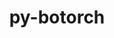 ---
title: "py-botorch"
layout: cache
categories: [package, develop]
meta: {"compilers": ["none"], "num_specs": 79, "num_specs_by_stack": {"ml-darwin-aarch64-mps": 16, "ml-linux-aarch64-cpu": 15, "ml-linux-aarch64-cuda": 16, "ml-linux-x86_64-cpu": 16, "ml-linux-x86_64-cuda": 16, "root": 79}, "oss": ["sequoia", "ubuntu24.04"], "platforms": ["darwin", "linux"], "stacks": ["ml-darwin-aarch64-mps", "ml-linux-aarch64-cpu", "ml-linux-aarch64-cuda", "ml-linux-x86_64-cpu", "ml-linux-x86_64-cuda", "root"], "targets": ["aarch64", "x86_64_v3"], "versions": ["0.8.4"]}
spec_details: [{"compiler": "none", "hash": "2b2wn4unyhjazswqp4jfbmd6h7nuau65", "os": "ubuntu24.04", "platform": "linux", "size": "-", "stacks": ["ml-linux-x86_64-cpu", "root"], "target": "x86_64_v3", "variants": ["build_system=python_pip"], "versions": ["0.8.4"]}, {"compiler": "none", "hash": "2q4y4di3nujvufcu3dqyjmjnb7hzjgsz", "os": "ubuntu24.04", "platform": "linux", "size": "-", "stacks": ["ml-linux-aarch64-cuda", "root"], "target": "aarch64", "variants": ["build_system=python_pip"], "versions": ["0.8.4"]}, {"compiler": "none", "hash": "34pnzg4v3rlcpraakgeyjrwyccrv6qv5", "os": "ubuntu24.04", "platform": "linux", "size": "-", "stacks": ["ml-linux-x86_64-cuda", "root"], "target": "x86_64_v3", "variants": ["build_system=python_pip"], "versions": ["0.8.4"]}, {"compiler": "none", "hash": "3bhwlofkra2xajhgh4qisfvhghvk2p2z", "os": "ubuntu24.04", "platform": "linux", "size": "-", "stacks": ["ml-linux-x86_64-cuda", "root"], "target": "x86_64_v3", "variants": ["build_system=python_pip"], "versions": ["0.8.4"]}, {"compiler": "none", "hash": "3ybnt4w3xnttksoerfpoenkfe62ntbvt", "os": "sequoia", "platform": "darwin", "size": "-", "stacks": ["ml-darwin-aarch64-mps", "root"], "target": "aarch64", "variants": ["build_system=python_pip"], "versions": ["0.8.4"]}, {"compiler": "none", "hash": "4gi447oc4vwbg4wzquw3obcgfj2biava", "os": "ubuntu24.04", "platform": "linux", "size": "-", "stacks": ["ml-linux-x86_64-cpu", "root"], "target": "x86_64_v3", "variants": ["build_system=python_pip"], "versions": ["0.8.4"]}, {"compiler": "none", "hash": "5p7k23dm5gnmkcswfx4dc2mverh4w73q", "os": "ubuntu24.04", "platform": "linux", "size": "-", "stacks": ["ml-linux-aarch64-cuda", "root"], "target": "aarch64", "variants": ["build_system=python_pip"], "versions": ["0.8.4"]}, {"compiler": "none", "hash": "6zlvft4dfyujs5hhkzslzmki4isnmhss", "os": "ubuntu24.04", "platform": "linux", "size": "-", "stacks": ["ml-linux-aarch64-cuda", "root"], "target": "aarch64", "variants": ["build_system=python_pip"], "versions": ["0.8.4"]}, {"compiler": "none", "hash": "7l4uecrjt25k7ytlm2g4p7lmflb77ap7", "os": "ubuntu24.04", "platform": "linux", "size": "-", "stacks": ["ml-linux-x86_64-cuda", "root"], "target": "x86_64_v3", "variants": ["build_system=python_pip"], "versions": ["0.8.4"]}, {"compiler": "none", "hash": "7yofzawae3sxjavmupcs4gbrmt2e2y7d", "os": "ubuntu24.04", "platform": "linux", "size": "-", "stacks": ["ml-linux-aarch64-cuda", "root"], "target": "aarch64", "variants": ["build_system=python_pip"], "versions": ["0.8.4"]}, {"compiler": "none", "hash": "ag2mrrbfajcdtdgdu6dc3olidc27ak7m", "os": "sequoia", "platform": "darwin", "size": "-", "stacks": ["ml-darwin-aarch64-mps", "root"], "target": "aarch64", "variants": ["build_system=python_pip"], "versions": ["0.8.4"]}, {"compiler": "none", "hash": "b5zekjtqkenpsjsqugepuwxyib46j53k", "os": "sequoia", "platform": "darwin", "size": "-", "stacks": ["ml-darwin-aarch64-mps", "root"], "target": "aarch64", "variants": ["build_system=python_pip"], "versions": ["0.8.4"]}, {"compiler": "none", "hash": "b6u4hv4se5ksjpmag2yh3yhjykwfdsd3", "os": "ubuntu24.04", "platform": "linux", "size": "-", "stacks": ["ml-linux-x86_64-cuda", "root"], "target": "x86_64_v3", "variants": ["build_system=python_pip"], "versions": ["0.8.4"]}, {"compiler": "none", "hash": "c322cyfrojhjgboyqwbfis67dqsztjpw", "os": "ubuntu24.04", "platform": "linux", "size": "-", "stacks": ["ml-linux-x86_64-cpu", "root"], "target": "x86_64_v3", "variants": ["build_system=python_pip"], "versions": ["0.8.4"]}, {"compiler": "none", "hash": "ca3d5pdiaaddv4kzsqczam7wieeio3bm", "os": "ubuntu24.04", "platform": "linux", "size": "-", "stacks": ["ml-linux-aarch64-cpu", "root"], "target": "aarch64", "variants": ["build_system=python_pip"], "versions": ["0.8.4"]}, {"compiler": "none", "hash": "cseft36uwlsercrkih7b3bz7nmok3w64", "os": "sequoia", "platform": "darwin", "size": "-", "stacks": ["ml-darwin-aarch64-mps", "root"], "target": "aarch64", "variants": ["build_system=python_pip"], "versions": ["0.8.4"]}, {"compiler": "none", "hash": "ctnfgqjnchrorcnw22tftpeyd2o2dvxp", "os": "ubuntu24.04", "platform": "linux", "size": "-", "stacks": ["ml-linux-aarch64-cuda", "root"], "target": "aarch64", "variants": ["build_system=python_pip"], "versions": ["0.8.4"]}, {"compiler": "none", "hash": "dgd2kynsiszr6a7xs2rclfdnk7ullzqr", "os": "ubuntu24.04", "platform": "linux", "size": "-", "stacks": ["ml-linux-aarch64-cpu", "root"], "target": "aarch64", "variants": ["build_system=python_pip"], "versions": ["0.8.4"]}, {"compiler": "none", "hash": "eepa5cermrewyek7x3yqpungobqpw6ig", "os": "ubuntu24.04", "platform": "linux", "size": "-", "stacks": ["ml-linux-x86_64-cpu", "root"], "target": "x86_64_v3", "variants": ["build_system=python_pip"], "versions": ["0.8.4"]}, {"compiler": "none", "hash": "egghhqhuakpddc3cygqjxmmkjupw4bfl", "os": "ubuntu24.04", "platform": "linux", "size": "-", "stacks": ["ml-linux-x86_64-cuda", "root"], "target": "x86_64_v3", "variants": ["build_system=python_pip"], "versions": ["0.8.4"]}, {"compiler": "none", "hash": "gbmqhf7m6vaibr63qlk4bbiypmgkcmcy", "os": "ubuntu24.04", "platform": "linux", "size": "-", "stacks": ["ml-linux-x86_64-cpu", "root"], "target": "x86_64_v3", "variants": ["build_system=python_pip"], "versions": ["0.8.4"]}, {"compiler": "none", "hash": "gtupwatcirjwddgvw2tvzyis225nhm7j", "os": "sequoia", "platform": "darwin", "size": "-", "stacks": ["ml-darwin-aarch64-mps", "root"], "target": "aarch64", "variants": ["build_system=python_pip"], "versions": ["0.8.4"]}, {"compiler": "none", "hash": "gvwqkd6adjvcdlw2kgj5tfwoobcfnx27", "os": "sequoia", "platform": "darwin", "size": "-", "stacks": ["ml-darwin-aarch64-mps", "root"], "target": "aarch64", "variants": ["build_system=python_pip"], "versions": ["0.8.4"]}, {"compiler": "none", "hash": "hel4tluoddlnqmmvvpx3ky6nou6cgepw", "os": "ubuntu24.04", "platform": "linux", "size": "-", "stacks": ["ml-linux-x86_64-cpu", "root"], "target": "x86_64_v3", "variants": ["build_system=python_pip"], "versions": ["0.8.4"]}, {"compiler": "none", "hash": "hl2zzurantn6pygl2fcl3xanhjcwruun", "os": "sequoia", "platform": "darwin", "size": "-", "stacks": ["ml-darwin-aarch64-mps", "root"], "target": "aarch64", "variants": ["build_system=python_pip"], "versions": ["0.8.4"]}, {"compiler": "none", "hash": "hsc7yj6rzgxbzsficbuojk5a3pbbbhbi", "os": "ubuntu24.04", "platform": "linux", "size": "-", "stacks": ["ml-linux-x86_64-cuda", "root"], "target": "x86_64_v3", "variants": ["build_system=python_pip"], "versions": ["0.8.4"]}, {"compiler": "none", "hash": "i3fa3hjrmycl3pbxqgqmjo5goeoeqdcm", "os": "ubuntu24.04", "platform": "linux", "size": "-", "stacks": ["ml-linux-x86_64-cpu", "root"], "target": "x86_64_v3", "variants": ["build_system=python_pip"], "versions": ["0.8.4"]}, {"compiler": "none", "hash": "ijra624u4qwggyp6tfx4wyyk6tdre3sp", "os": "ubuntu24.04", "platform": "linux", "size": "-", "stacks": ["ml-linux-x86_64-cuda", "root"], "target": "x86_64_v3", "variants": ["build_system=python_pip"], "versions": ["0.8.4"]}, {"compiler": "none", "hash": "iou2ptvos2ydxuds6vxzupcmeb4mrwjk", "os": "ubuntu24.04", "platform": "linux", "size": "-", "stacks": ["ml-linux-x86_64-cpu", "root"], "target": "x86_64_v3", "variants": ["build_system=python_pip"], "versions": ["0.8.4"]}, {"compiler": "none", "hash": "j6kojtsngqps2eo6zjd2rl6f4cidn6ck", "os": "sequoia", "platform": "darwin", "size": "-", "stacks": ["ml-darwin-aarch64-mps", "root"], "target": "aarch64", "variants": ["build_system=python_pip"], "versions": ["0.8.4"]}, {"compiler": "none", "hash": "jarp3zfumfixft3efcs76xba4zxpn5to", "os": "ubuntu24.04", "platform": "linux", "size": "-", "stacks": ["ml-linux-aarch64-cpu", "root"], "target": "aarch64", "variants": ["build_system=python_pip"], "versions": ["0.8.4"]}, {"compiler": "none", "hash": "k6p347nuuqxzhiwnniksei3nxlrhmqxy", "os": "ubuntu24.04", "platform": "linux", "size": "-", "stacks": ["ml-linux-x86_64-cuda", "root"], "target": "x86_64_v3", "variants": ["build_system=python_pip"], "versions": ["0.8.4"]}, {"compiler": "none", "hash": "kdjei7mc752ef35w5zdwfhhh2xh4kukk", "os": "ubuntu24.04", "platform": "linux", "size": "-", "stacks": ["ml-linux-x86_64-cpu", "root"], "target": "x86_64_v3", "variants": ["build_system=python_pip"], "versions": ["0.8.4"]}, {"compiler": "none", "hash": "klsivx7cvqigrnwidjs4emrewsalumaw", "os": "ubuntu24.04", "platform": "linux", "size": "-", "stacks": ["ml-linux-x86_64-cpu", "root"], "target": "x86_64_v3", "variants": ["build_system=python_pip"], "versions": ["0.8.4"]}, {"compiler": "none", "hash": "kr5n7p5mkfscakxpakgewu35dabdztl3", "os": "ubuntu24.04", "platform": "linux", "size": "-", "stacks": ["ml-linux-x86_64-cuda", "root"], "target": "x86_64_v3", "variants": ["build_system=python_pip"], "versions": ["0.8.4"]}, {"compiler": "none", "hash": "ky3z7rwtqkufb5yv32cmlbca2eemlfvx", "os": "ubuntu24.04", "platform": "linux", "size": "-", "stacks": ["ml-linux-x86_64-cpu", "root"], "target": "x86_64_v3", "variants": ["build_system=python_pip"], "versions": ["0.8.4"]}, {"compiler": "none", "hash": "l3l3ngwtpjnlyww5inzcgworh32ukbrx", "os": "ubuntu24.04", "platform": "linux", "size": "-", "stacks": ["ml-linux-x86_64-cpu", "root"], "target": "x86_64_v3", "variants": ["build_system=python_pip"], "versions": ["0.8.4"]}, {"compiler": "none", "hash": "m7elnj6eebca323midjuiz6yam2ueflf", "os": "sequoia", "platform": "darwin", "size": "-", "stacks": ["ml-darwin-aarch64-mps", "root"], "target": "aarch64", "variants": ["build_system=python_pip"], "versions": ["0.8.4"]}, {"compiler": "none", "hash": "mjuviyhbasa27hmpptn3f3sufjgri3rz", "os": "ubuntu24.04", "platform": "linux", "size": "-", "stacks": ["ml-linux-x86_64-cuda", "root"], "target": "x86_64_v3", "variants": ["build_system=python_pip"], "versions": ["0.8.4"]}, {"compiler": "none", "hash": "mkrdjs3zegahta4si5zpqj4efkcgyosj", "os": "ubuntu24.04", "platform": "linux", "size": "-", "stacks": ["ml-linux-aarch64-cpu", "root"], "target": "aarch64", "variants": ["build_system=python_pip"], "versions": ["0.8.4"]}, {"compiler": "none", "hash": "mpkgu5rbv6egl2wptw7vmpv7xi6pvpn6", "os": "sequoia", "platform": "darwin", "size": "-", "stacks": ["ml-darwin-aarch64-mps", "root"], "target": "aarch64", "variants": ["build_system=python_pip"], "versions": ["0.8.4"]}, {"compiler": "none", "hash": "n5wocojliljmk3oq7qmt5ik3ceky3cae", "os": "ubuntu24.04", "platform": "linux", "size": "-", "stacks": ["ml-linux-aarch64-cuda", "root"], "target": "aarch64", "variants": ["build_system=python_pip"], "versions": ["0.8.4"]}, {"compiler": "none", "hash": "nrlbr7duzm3izf3ycygy2wxe6e74jcpm", "os": "ubuntu24.04", "platform": "linux", "size": "-", "stacks": ["ml-linux-aarch64-cpu", "root"], "target": "aarch64", "variants": ["build_system=python_pip"], "versions": ["0.8.4"]}, {"compiler": "none", "hash": "pkhwmtsgcnzahroln37si6elqjgzderk", "os": "sequoia", "platform": "darwin", "size": "-", "stacks": ["ml-darwin-aarch64-mps", "root"], "target": "aarch64", "variants": ["build_system=python_pip"], "versions": ["0.8.4"]}, {"compiler": "none", "hash": "popcgdk2f23rg73qdo7fl3mmwbulf6m4", "os": "ubuntu24.04", "platform": "linux", "size": "-", "stacks": ["ml-linux-aarch64-cpu", "root"], "target": "aarch64", "variants": ["build_system=python_pip"], "versions": ["0.8.4"]}, {"compiler": "none", "hash": "qaa2je3leokj3cyjduesodxha5omjrke", "os": "ubuntu24.04", "platform": "linux", "size": "-", "stacks": ["ml-linux-aarch64-cuda", "root"], "target": "aarch64", "variants": ["build_system=python_pip"], "versions": ["0.8.4"]}, {"compiler": "none", "hash": "qjlhcdjqp5cmkqjwlkyqjujdfuvm7jbd", "os": "ubuntu24.04", "platform": "linux", "size": "-", "stacks": ["ml-linux-aarch64-cuda", "root"], "target": "aarch64", "variants": ["build_system=python_pip"], "versions": ["0.8.4"]}, {"compiler": "none", "hash": "qph22npohu4ufd4qpkaz2rnl6av2g4cb", "os": "ubuntu24.04", "platform": "linux", "size": "-", "stacks": ["ml-linux-aarch64-cuda", "root"], "target": "aarch64", "variants": ["build_system=python_pip"], "versions": ["0.8.4"]}, {"compiler": "none", "hash": "qtbta4u263yciqlns6yxpqodzxjqq42p", "os": "ubuntu24.04", "platform": "linux", "size": "-", "stacks": ["ml-linux-aarch64-cuda", "root"], "target": "aarch64", "variants": ["build_system=python_pip"], "versions": ["0.8.4"]}, {"compiler": "none", "hash": "qyfi2poxymybvpk54bnzufxaozayqpvn", "os": "ubuntu24.04", "platform": "linux", "size": "-", "stacks": ["ml-linux-aarch64-cpu", "root"], "target": "aarch64", "variants": ["build_system=python_pip"], "versions": ["0.8.4"]}, {"compiler": "none", "hash": "rcv5q2ahb42ma4rxuyqkctgzk5ldlajv", "os": "ubuntu24.04", "platform": "linux", "size": "-", "stacks": ["ml-linux-x86_64-cuda", "root"], "target": "x86_64_v3", "variants": ["build_system=python_pip"], "versions": ["0.8.4"]}, {"compiler": "none", "hash": "rvjwquji5dcqvgrvb6s5etnaox6katc6", "os": "sequoia", "platform": "darwin", "size": "-", "stacks": ["ml-darwin-aarch64-mps", "root"], "target": "aarch64", "variants": ["build_system=python_pip"], "versions": ["0.8.4"]}, {"compiler": "none", "hash": "s5mhw5zlgnnvidlsa7assibhx35msn3h", "os": "ubuntu24.04", "platform": "linux", "size": "-", "stacks": ["ml-linux-x86_64-cpu", "root"], "target": "x86_64_v3", "variants": ["build_system=python_pip"], "versions": ["0.8.4"]}, {"compiler": "none", "hash": "tnshonqjduewk2zqlxx6s42or2m2l4l2", "os": "ubuntu24.04", "platform": "linux", "size": "-", "stacks": ["ml-linux-aarch64-cpu", "root"], "target": "aarch64", "variants": ["build_system=python_pip"], "versions": ["0.8.4"]}, {"compiler": "none", "hash": "tostvv3oitbxiiwec2sy5nsxmx7qw5fe", "os": "ubuntu24.04", "platform": "linux", "size": "-", "stacks": ["ml-linux-aarch64-cpu", "root"], "target": "aarch64", "variants": ["build_system=python_pip"], "versions": ["0.8.4"]}, {"compiler": "none", "hash": "tqt4sl6ejzm7gwipzqjpduyrtj3oun7g", "os": "sequoia", "platform": "darwin", "size": "-", "stacks": ["ml-darwin-aarch64-mps", "root"], "target": "aarch64", "variants": ["build_system=python_pip"], "versions": ["0.8.4"]}, {"compiler": "none", "hash": "umws2pb4cs5wnonm56eh2sben6yowp6s", "os": "ubuntu24.04", "platform": "linux", "size": "-", "stacks": ["ml-linux-aarch64-cpu", "root"], "target": "aarch64", "variants": ["build_system=python_pip"], "versions": ["0.8.4"]}, {"compiler": "none", "hash": "urorwkldnqzcb3jjqs6nskzj2zrnviub", "os": "ubuntu24.04", "platform": "linux", "size": "-", "stacks": ["ml-linux-aarch64-cuda", "root"], "target": "aarch64", "variants": ["build_system=python_pip"], "versions": ["0.8.4"]}, {"compiler": "none", "hash": "usb5ia7nlqs2vtbxbbxwkxd4xdl6s6z7", "os": "ubuntu24.04", "platform": "linux", "size": "-", "stacks": ["ml-linux-aarch64-cpu", "root"], "target": "aarch64", "variants": ["build_system=python_pip"], "versions": ["0.8.4"]}, {"compiler": "none", "hash": "v22s7xpea4toonmfzokz7r3bnn45dgjs", "os": "ubuntu24.04", "platform": "linux", "size": "-", "stacks": ["ml-linux-x86_64-cpu", "root"], "target": "x86_64_v3", "variants": ["build_system=python_pip"], "versions": ["0.8.4"]}, {"compiler": "none", "hash": "vb5nznguatps2zb4c6nf55qpsqlvooh3", "os": "ubuntu24.04", "platform": "linux", "size": "-", "stacks": ["ml-linux-aarch64-cpu", "root"], "target": "aarch64", "variants": ["build_system=python_pip"], "versions": ["0.8.4"]}, {"compiler": "none", "hash": "w7qgorsjwczj5exmytnoivna766aeoka", "os": "ubuntu24.04", "platform": "linux", "size": "-", "stacks": ["ml-linux-aarch64-cpu", "root"], "target": "aarch64", "variants": ["build_system=python_pip"], "versions": ["0.8.4"]}, {"compiler": "none", "hash": "wispvxqj4m6drjjxmor53v4nte33knvn", "os": "ubuntu24.04", "platform": "linux", "size": "-", "stacks": ["ml-linux-aarch64-cuda", "root"], "target": "aarch64", "variants": ["build_system=python_pip"], "versions": ["0.8.4"]}, {"compiler": "none", "hash": "x3rf5cbsf472izdnkksl7w6heqh2rrpq", "os": "sequoia", "platform": "darwin", "size": "-", "stacks": ["ml-darwin-aarch64-mps", "root"], "target": "aarch64", "variants": ["build_system=python_pip"], "versions": ["0.8.4"]}, {"compiler": "none", "hash": "x6x44l3m352j3ytgly4nuwuoqwjohi6q", "os": "sequoia", "platform": "darwin", "size": "-", "stacks": ["ml-darwin-aarch64-mps", "root"], "target": "aarch64", "variants": ["build_system=python_pip"], "versions": ["0.8.4"]}, {"compiler": "none", "hash": "x7v66rcinbcvqrzs3qdaeg3xnxvu6la4", "os": "ubuntu24.04", "platform": "linux", "size": "-", "stacks": ["ml-linux-aarch64-cpu", "root"], "target": "aarch64", "variants": ["build_system=python_pip"], "versions": ["0.8.4"]}, {"compiler": "none", "hash": "xf3772oy57cyoc4erymcjibmw66ktg72", "os": "ubuntu24.04", "platform": "linux", "size": "-", "stacks": ["ml-linux-x86_64-cpu", "root"], "target": "x86_64_v3", "variants": ["build_system=python_pip"], "versions": ["0.8.4"]}, {"compiler": "none", "hash": "xggadpydplld2qbfd7v7kbqo7rfl4egm", "os": "ubuntu24.04", "platform": "linux", "size": "-", "stacks": ["ml-linux-x86_64-cpu", "root"], "target": "x86_64_v3", "variants": ["build_system=python_pip"], "versions": ["0.8.4"]}, {"compiler": "none", "hash": "xj7pwimpab5u7wfpqfoe2qxgrzo3uux2", "os": "ubuntu24.04", "platform": "linux", "size": "-", "stacks": ["ml-linux-aarch64-cuda", "root"], "target": "aarch64", "variants": ["build_system=python_pip"], "versions": ["0.8.4"]}, {"compiler": "none", "hash": "xxsgcqahgoob33ldqtoubqkhvlb22ojx", "os": "ubuntu24.04", "platform": "linux", "size": "-", "stacks": ["ml-linux-x86_64-cuda", "root"], "target": "x86_64_v3", "variants": ["build_system=python_pip"], "versions": ["0.8.4"]}, {"compiler": "none", "hash": "y5lywkrjf7mgv4skuzxe2vmzt4qhy6zq", "os": "ubuntu24.04", "platform": "linux", "size": "-", "stacks": ["ml-linux-x86_64-cuda", "root"], "target": "x86_64_v3", "variants": ["build_system=python_pip"], "versions": ["0.8.4"]}, {"compiler": "none", "hash": "yfbgm5p7j3qbqdn4wn7wglvw2dm6bsbx", "os": "ubuntu24.04", "platform": "linux", "size": "-", "stacks": ["ml-linux-aarch64-cpu", "root"], "target": "aarch64", "variants": ["build_system=python_pip"], "versions": ["0.8.4"]}, {"compiler": "none", "hash": "yhfqcexadm42cyldgf3ijcrgbpev7zbq", "os": "ubuntu24.04", "platform": "linux", "size": "-", "stacks": ["ml-linux-x86_64-cuda", "root"], "target": "x86_64_v3", "variants": ["build_system=python_pip"], "versions": ["0.8.4"]}, {"compiler": "none", "hash": "yywzrbg52gw73lpiskbe6pcxhv7oexpi", "os": "ubuntu24.04", "platform": "linux", "size": "-", "stacks": ["ml-linux-aarch64-cuda", "root"], "target": "aarch64", "variants": ["build_system=python_pip"], "versions": ["0.8.4"]}, {"compiler": "none", "hash": "z35g3r54zh744zxe2xlivuwcbyqz7ray", "os": "ubuntu24.04", "platform": "linux", "size": "-", "stacks": ["ml-linux-x86_64-cuda", "root"], "target": "x86_64_v3", "variants": ["build_system=python_pip"], "versions": ["0.8.4"]}, {"compiler": "none", "hash": "z3wtavwb3rmkxho42gejybdqy6q77ynu", "os": "ubuntu24.04", "platform": "linux", "size": "-", "stacks": ["ml-linux-x86_64-cuda", "root"], "target": "x86_64_v3", "variants": ["build_system=python_pip"], "versions": ["0.8.4"]}, {"compiler": "none", "hash": "zkklkqbdzfg5sy2v2vxwskg6k24grm7z", "os": "ubuntu24.04", "platform": "linux", "size": "-", "stacks": ["ml-linux-aarch64-cuda", "root"], "target": "aarch64", "variants": ["build_system=python_pip"], "versions": ["0.8.4"]}, {"compiler": "none", "hash": "znl3c3llsti3splctfaqtzlf7awhdqnp", "os": "sequoia", "platform": "darwin", "size": "-", "stacks": ["ml-darwin-aarch64-mps", "root"], "target": "aarch64", "variants": ["build_system=python_pip"], "versions": ["0.8.4"]}, {"compiler": "none", "hash": "zyos7smvjlyomvtwvojwzyzyvycgg54j", "os": "ubuntu24.04", "platform": "linux", "size": "-", "stacks": ["ml-linux-aarch64-cuda", "root"], "target": "aarch64", "variants": ["build_system=python_pip"], "versions": ["0.8.4"]}]
---